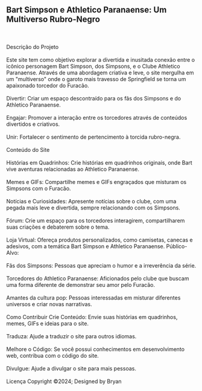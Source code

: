 <h2>Bart Simpson e Athletico Paranaense: Um Multiverso Rubro-Negro</h2>
<br></br>
Descrição do Projeto
<br></br>
Este site tem como objetivo explorar a divertida e inusitada conexão entre o icônico personagem Bart Simpson, dos Simpsons, e o Clube Athletico Paranaense. Através de uma abordagem criativa e leve, o site mergulha em um "multiverso" onde o garoto mais travesso de Springfield se torna um apaixonado torcedor do Furacão.
<br></br>
Divertir: Criar um espaço descontraído para os fãs dos Simpsons e do Athletico Paranaense.
<br></br>
Engajar: Promover a interação entre os torcedores através de conteúdos divertidos e criativos.
<br></br>
Unir: Fortalecer o sentimento de pertencimento à torcida rubro-negra.
<br></br>
Conteúdo do Site
<br></br>
Histórias em Quadrinhos: Crie histórias em quadrinhos originais, onde Bart vive aventuras relacionadas ao Athletico Paranaense.
<br></br>
Memes e GIFs: Compartilhe memes e GIFs engraçados que misturam os Simpsons com o Furacão.
<br></br>
Notícias e Curiosidades: Apresente notícias sobre o clube, com uma pegada mais leve e divertida, sempre relacionando com os Simpsons.
<br></br>
Fórum: Crie um espaço para os torcedores interagirem, compartilharem suas criações e debaterem sobre o tema.
<br></br>
Loja Virtual: Ofereça produtos personalizados, como camisetas, canecas e adesivos, com a temática Bart Simpson e Athletico Paranaense.
Público-Alvo:
<br></br>
Fãs dos Simpsons: Pessoas que apreciam o humor e a irreverência da série.
<br></br>
Torcedores do Athletico Paranaense: Aficionados pelo clube que buscam uma forma diferente de demonstrar seu amor pelo Furacão.
<br></br>
Amantes da cultura pop: Pessoas interessadas em misturar diferentes universos e criar novas narrativas.
<br></br>
Como Contribuir
Crie Conteúdo: Envie suas histórias em quadrinhos, memes, GIFs e ideias para o site.
<br></br>
Traduza: Ajude a traduzir o site para outros idiomas.
<br></br>
Melhore o Código: Se você possui conhecimentos em desenvolvimento web, contribua com o código do site.
<br></br>
Divulgue: Ajude a divulgar o site para mais pessoas.
<br></br>
Licença
Copyright &copy;2024; Designed by Bryan
